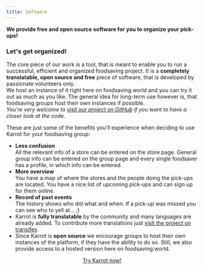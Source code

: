 ```yaml
---
title: Software
---
```


<div class="sample-content"><div class="info-box"><div class="fa fa-box fa-file-code-o float-left"></div><p><strong>We provide free and open source software for you to organize your pick-ups!</strong></p></div></div>

### Let's get organized!
The core piece of our work is a tool, that is meant to enable you to run a successful, efficient and organized foodsaving project. It is a <strong>completely translatable, open source and free</strong> piece of software, that is developed by passionate volunteers only. <br>
We host an instance of it right here on foodsaving.world and you can try it out as much as you like. The general idea for long-term use however is, that foodsaving groups host their own instances if possible. <br>
_You're very welcome to <a href=https://github.com/yunity/karrot-frontend>visit our project on GitHub</a> if you want to have a closer look at the code._</p>

These are just some of the benefits you'll experience when deciding to use Karrot for your foodsaving group:

* **Less confusion** <br> All the relevant info of a store can be entered on the store page. General group info can be entered on the group page and every single foodsaver has a profile, in which info can be entered.
* **More overview** <br> You have a map of where the stores and the people doing the pick-ups are located. You have a nice list of upcoming pick-ups and can sign up for them online.
* **Record of past events** <br> The history shows who did what and when. If a pick-up was missed you can see who to yell at... ;)
* Karrot is **fully translatable** by the community and many languages are already added. To contribute more translations just <a href="https://www.transifex.com/yunity-1/karrot/" target="_blank">visit the project on transifex</a>.
* Since Karrot is **open source** we encourage groups to host their own instances of the platform, if they have the ability to do so. Still, we also provide access to a hosted version here on foodsaving.world.

<div align="center"><p><a href="https://foodsaving.world" target="_blank" class="button">Try Karrot now!</a></p></div>
